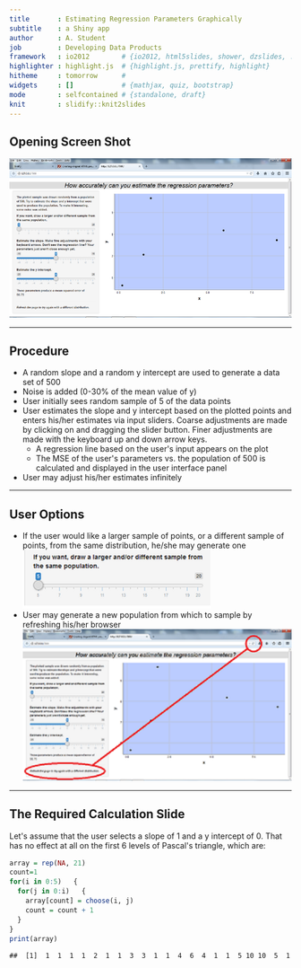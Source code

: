 ```yaml
---
title       : Estimating Regression Parameters Graphically
subtitle    : a Shiny app
author      : A. Student
job         : Developing Data Products
framework   : io2012        # {io2012, html5slides, shower, dzslides, ...}
highlighter : highlight.js  # {highlight.js, prettify, highlight}
hitheme     : tomorrow      # 
widgets     : []            # {mathjax, quiz, bootstrap}
mode        : selfcontained # {standalone, draft}
knit        : slidify::knit2slides
---
```


## Opening Screen Shot 

![opening screen shot](Picture1.png)

---

## Procedure 

* A random slope and a random y intercept are used to generate a data set of 500
* Noise is added (0-30% of the mean value of y)
* User initially sees random sample of 5 of the data points
* User estimates the slope and y intercept based on the plotted points and enters his/her estimates via input sliders. Coarse adjustments are made by clicking on and dragging the slider button. Finer adjustments are made with the keyboard up and down arrow keys.
   + A regression line based on the user's input appears on the plot
   + The MSE of the user's parameters vs. the population of 500 is calculated and displayed in the user interface panel
* User may adjust his/her estimates infinitely

---

## User Options

* If the user would like a larger sample of points, or a different sample of points, from the same distribution, he/she may generate one   
![get new sample](Picture2.png)
* User may generate a new population from which to sample by refreshing his/her browser
![get new distribution](Picture3.png)


---

## The Required Calculation Slide

Let's assume that the user selects a slope of 1 and a y intercept of 0. That has no effect at all on the first 6 levels of Pascal's triangle, which are: 
 

```r
array = rep(NA, 21)
count=1
for(i in 0:5)   {
  for(j in 0:i)   {
    array[count] = choose(i, j)
    count = count + 1
  }
}
print(array)
```

```
##  [1]  1  1  1  1  2  1  1  3  3  1  1  4  6  4  1  1  5 10 10  5  1
```
